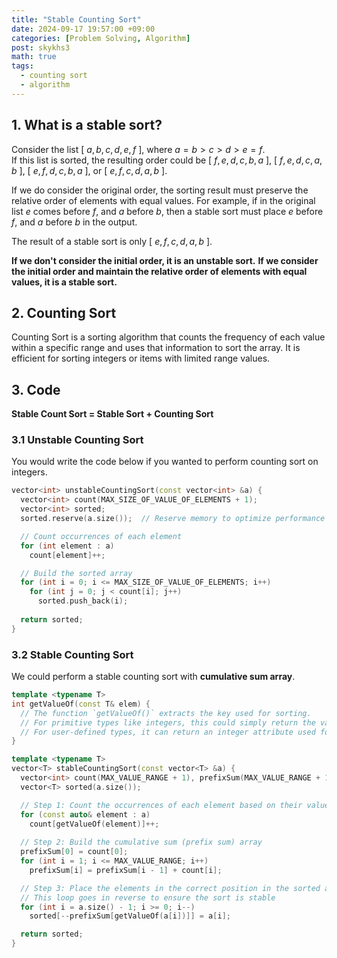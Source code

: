 ```yaml
---
title: "Stable Counting Sort"
date: 2024-09-17 19:57:00 +09:00
categories: [Problem Solving, Algorithm]
post: skykhs3
math: true
tags:
  - counting sort
  - algorithm
---
```


<div markdown="1">

## 1. What is a stable sort?

Consider the list [ $a, b, c, d, e, f$ ], where $a = b > c > d > e = f$. <br/> If this list is sorted, the resulting order could be [ $f, e, d, c, b, a$ ], [ $f, e, d, c, a, b$ ], [ $e, f, d, c, b, a$ ], or [ $e, f, c, d, a, b$ ].

If we do consider the original order, the sorting result must preserve the relative order of elements with equal values. For example, if in the original list $e$ comes before $f$, and $a$ before $b$, then a stable sort must place $e$ before $f$, and $a$ before $b$ in the output.

The result of a stable sort is only [ $e, f, c, d, a, b$ ].

**If we don't consider the initial order, it is an unstable sort.**
**If we consider the initial order and maintain the relative order of elements with equal values, it is a stable sort.**

## 2. Counting Sort
Counting Sort is a sorting algorithm that counts the frequency of each value within a specific range and uses that information to sort the array. It is efficient for sorting integers or items with limited range values.

## 3. Code
**Stable Count Sort = Stable Sort + Counting Sort**

### 3.1 Unstable Counting Sort
You would write the code below if you wanted to perform counting sort on integers.

``` c++
vector<int> unstableCountingSort(const vector<int> &a) {
  vector<int> count(MAX_SIZE_OF_VALUE_OF_ELEMENTS + 1);
  vector<int> sorted;
  sorted.reserve(a.size());  // Reserve memory to optimize performance

  // Count occurrences of each element
  for (int element : a)
    count[element]++;

  // Build the sorted array
  for (int i = 0; i <= MAX_SIZE_OF_VALUE_OF_ELEMENTS; i++)
    for (int j = 0; j < count[i]; j++) 
      sorted.push_back(i);
    
  return sorted;
}

```

### 3.2 Stable Counting Sort
We could perform a stable counting sort with **cumulative sum array**.
```c++
template <typename T>
int getValueOf(const T& elem) {
  // The function `getValueOf()` extracts the key used for sorting.
  // For primitive types like integers, this could simply return the value itself.
  // For user-defined types, it can return an integer attribute used for ordering.
}

template <typename T>
vector<T> stableCountingSort(const vector<T> &a) {
  vector<int> count(MAX_VALUE_RANGE + 1), prefixSum(MAX_VALUE_RANGE + 1);
  vector<T> sorted(a.size());

  // Step 1: Count the occurrences of each element based on their value from getValueOf()
  for (const auto& element : a)
    count[getValueOf(element)]++;
  
  // Step 2: Build the cumulative sum (prefix sum) array
  prefixSum[0] = count[0];
  for (int i = 1; i <= MAX_VALUE_RANGE; i++)
    prefixSum[i] = prefixSum[i - 1] + count[i];

  // Step 3: Place the elements in the correct position in the sorted array
  // This loop goes in reverse to ensure the sort is stable
  for (int i = a.size() - 1; i >= 0; i--)
    sorted[--prefixSum[getValueOf(a[i])]] = a[i];

  return sorted;
}
```

</div>